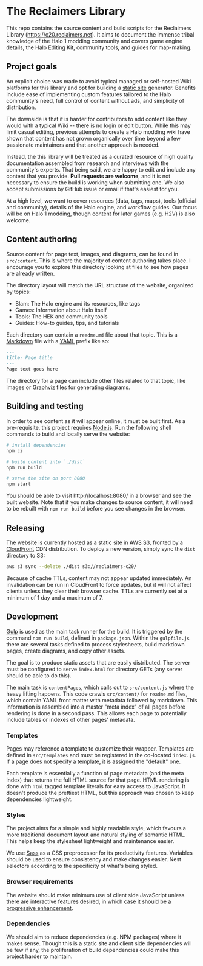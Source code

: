 # The Reclaimers Library

This repo contains the source content and build scripts for the Reclaimers Library (https://c20.reclaimers.net). It aims to document the immense tribal knowledge of the Halo 1 modding community and covers game engine details, the Halo Editing Kit, community tools, and guides for map-making.

## Project goals
An explicit choice was made to avoid typical managed or self-hosted Wiki platforms for this library and opt for building a [static site](https://en.wikipedia.org/wiki/Static_web_page) generator. Benefits include ease of implementing custom features tailored to the Halo community's need, full control of content without ads, and simplicity of distribution.

The downside is that it is harder for contributors to add content like they would with a typical Wiki -- there is no login or edit button. While this may limit casual editing, previous attempts to create a Halo modding wiki have shown that content has not grown organically over time beyond a few passionate maintainers and that another approach is needed.

Instead, the this library will be treated as a curated resource of high quality documentation assembled from research and interviews with the community's experts. That being said, we are happy to edit and include any content that you provide. **Pull requests are welcome**, and it is not necessary to ensure the build is working when submitting one. We also accept submissions by GitHub issue or email if that's easiest for you.

At a high level, we want to cover resources (data, tags, maps), tools (official and community), details of the Halo engine, and workflow guides. Our focus will be on Halo 1 modding, though content for later games (e.g. H2V) is also welcome.

## Content authoring
Source content for page text, images, and diagrams, can be found in `src/content`. This is where the majority of content authoring takes place. I encourage you to explore this directory looking at files to see how pages are already written.

The directory layout will match the URL structure of the website, organized by topics:

* Blam: The Halo engine and its resources, like tags
* Games: Information about Halo itself
* Tools: The HEK and community tools
* Guides: How-to guides, tips, and tutorials

Each directory can contain a `readme.md` file about that topic. This is a [Markdown](https://www.markdownguide.org/) file with a [YAML](https://en.wikipedia.org/wiki/YAML) prefix like so:

```md
---
title: Page title
---
Page text goes here
```

The directory for a page can include other files related to that topic, like images or [Graphviz](https://graphviz.org/) files for generating diagrams.

## Building and testing
In order to see content as it will appear online, it must be built first. As a pre-requisite, this project requires [Node.js](https://nodejs.org/en/). Run the following shell commands to build and locally serve the website:

```sh
# install dependencies
npm ci

# build content into `./dist`
npm run build

# serve the site on port 8080
npm start
```

You should be able to visit http://localhost:8080/ in a browser and see the built website. Note that if you make changes to source content, it will need to be rebuilt with `npm run build` before you see changes in the browser.

## Releasing
The website is currently hosted as a static site in [AWS S3](https://aws.amazon.com/s3/), fronted by a [CloudFront](https://aws.amazon.com/cloudfront/) CDN distribution. To deploy a new version, simply sync the `dist` directory to S3:

```sh
aws s3 sync --delete ./dist s3://reclaimers-c20/
```

Because of cache TTLs, content may not appear updated immediately. An invalidation can be run in CloudFront to force updates, but it will not affect clients unless they clear their browser cache. TTLs are currently set at a minimum of 1 day and a maximum of 7.

## Development
[Gulp](https://gulpjs.com/) is used as the main task runner for the build. It is triggered by the command `npm run build`, defined in `package.json`. Within the `gulpfile.js` there are several tasks defined to process stylesheets, build markdown pages, create diagrams, and copy other assets.

The goal is to produce static assets that are easily distributed. The server must be configured to serve `index.html` for directory GETs (any server should be able to do this).

The main task is `contentPages`, which calls out to `src/content.js` where the heavy lifting happens. This code crawls `src/content/` for `readme.md` files, which contain YAML front matter with metadata followed by markdown. This information is assembled into a master "meta index" of all pages before rendering is done in a second pass. This allows each page to potentially include tables or indexes of other pages' metadata.

### Templates
Pages may reference a template to customize their wrapper. Templates are defined in `src/templates` and must be registered in the co-located `index.js`. If a page does not specify a template, it is assigned the "default" one.

Each template is essentially a function of page metadata (and the meta index) that returns the full HTML source for that page. HTML rendering is done with `html` tagged template literals for easy access to JavaScript. It doesn't produce the prettiest HTML, but this approach was chosen to keep dependencies lightweight.

### Styles
The project aims for a simple and highly readable style, which favours a more traditional document layout and natural styling of semantic HTML. This helps keep the stylesheet lightweight and maintenance easier.

We use [Sass](https://sass-lang.com/) as a CSS preprocessor for its productivity features. Variables should be used to ensure consistency and make changes easier. Nest selectors according to the specificity of what's being styled.

### Browser requirements
The website should make minimum use of client side JavaScript unless there are interactive features desired, in which case it should be a [progressive enhancement](https://en.wikipedia.org/wiki/Progressive_enhancement).

### Dependencies
We should aim to reduce dependencies (e.g. NPM packages) where it makes sense. Though this is a static site and client side dependencies will be few if any, the proliferation of build dependencies could make this project harder to maintain.
